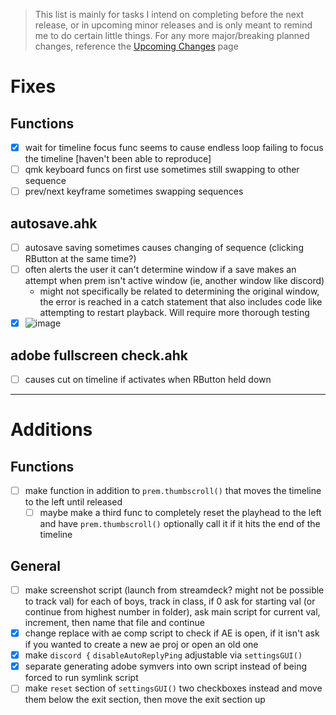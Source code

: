 > This list is mainly for tasks I intend on completing before the next release, or in upcoming minor releases and is only meant to remind me to do certain little things. For any more major/breaking planned changes, reference the [Upcoming Changes](https://github.com/users/Tomshiii/projects/1) page

# Fixes

## Functions
- [x] wait for timeline focus func seems to cause endless loop failing to focus the timeline [haven't been able to reproduce]
- [ ] qmk keyboard funcs on first use sometimes still swapping to other sequence
- [ ] prev/next keyframe sometimes swapping sequences

## autosave.ahk
- [ ] autosave saving sometimes causes changing of sequence (clicking RButton at the same time?)
- [ ] often alerts the user it can't determine window if a save makes an attempt when prem isn't active window (ie, another window like discord)
	- might not specifically be related to determining the original window, the error is reached in a catch statement that also includes code like attempting to restart playback. Will require more thorough testing
- [x] ![image](https://github.com/Tomshiii/ahk/assets/53557479/b622978c-1310-4323-8ac9-bb049a317fb9)

## adobe fullscreen check.ahk
- [ ] causes cut on timeline if activates when RButton held down
***

# Additions

## Functions
- [ ] make function in addition to `prem.thumbscroll()` that moves the timeline to the left until released
	- [ ] maybe make a third func to completely reset the playhead to the left and have `prem.thumbscroll()` optionally call it if it hits the end of the timeline

## General
- [ ] make screenshot script (launch from streamdeck? might not be possible to track val) for each of boys, track in class, if 0 ask for starting val (or continue from highest number in folder), ask main script for current val, increment, then name that file and continue
- [x] change replace with ae comp script to check if AE is open, if it isn't ask if you wanted to create a new ae proj or open an old one
- [x] make `discord {` `disableAutoReplyPing` adjustable via `settingsGUI()`
- [x] separate generating adobe symvers into own script instead of being forced to run symlink script
- [ ] make `reset` section of `settingsGUI()` two checkboxes instead and move them below the exit section, then move the exit section up